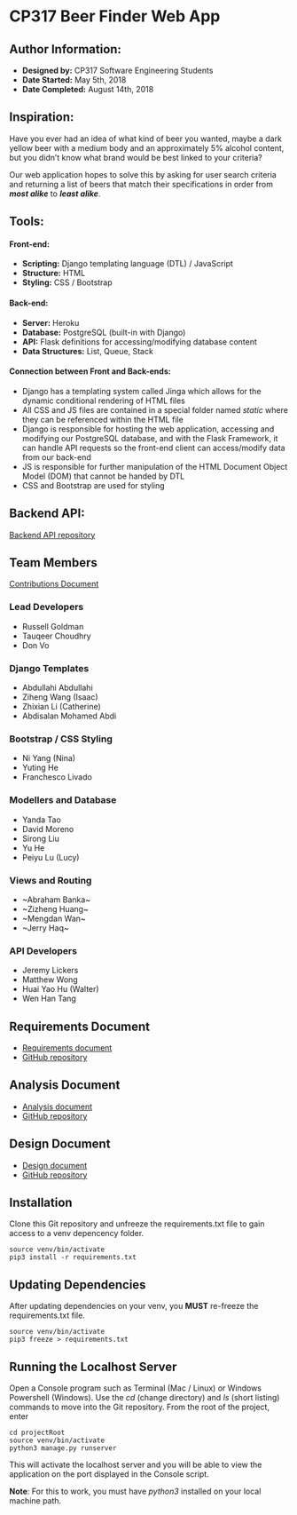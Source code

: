 # CP317 Beer Finder Web App

## Author Information:
- **Designed by:** CP317 Software Engineering Students
- **Date Started:** May 5th, 2018
- **Date Completed:** August 14th, 2018

## Inspiration:
Have you ever had an idea of what kind of beer you wanted, maybe a dark yellow beer with a medium body and an approximately 5% alcohol content, but you didn’t know what brand would be best linked to your criteria?

Our web application hopes to solve this by asking for user search criteria and returning a list of beers that match their specifications in order from ***most alike*** to ***least alike***.

## Tools:
#### Front-end:
* **Scripting:** Django templating language (DTL) / JavaScript
* **Structure:** HTML
* **Styling:** CSS / Bootstrap

#### Back-end:
* **Server:** Heroku
* **Database:** PostgreSQL (built-in with Django)
* **API:** Flask definitions for accessing/modifying database content
* **Data Structures:** List, Queue, Stack

#### Connection between Front and Back-ends:
* Django has a templating system called Jinga which allows for the dynamic conditional rendering of HTML files
* All CSS and JS files are contained in a special folder named *static* where they can be referenced within the HTML file
* Django is responsible for hosting the web application, accessing and modifying our PostgreSQL database, and with the Flask Framework, it can handle API requests so the front-end client can access/modify data from our back-end
* JS is responsible for further manipulation of the HTML Document Object Model (DOM) that cannot be handed by DTL
* CSS and Bootstrap are used for styling

## Backend API:
[Backend API repository](https://github.com/russellgoldman/CP317-Beer-Finder-API)

## Team Members
[Contributions Document](https://docs.google.com/spreadsheets/d/1OM_BYqcARu_l3H8tbjbGLzDzcIXs0oqbfTc1smgX3_c/edit?usp=sharing)

### Lead Developers
- Russell Goldman
- Tauqeer Choudhry
- Don Vo

### Django Templates
- Abdullahi Abdullahi
- Ziheng Wang (Isaac)
- Zhixian Li (Catherine)
- Abdisalan Mohamed Abdi

### Bootstrap / CSS Styling
- Ni Yang (Nina)
- Yuting He
- Franchesco Livado

### Modellers and Database
- Yanda Tao
- David Moreno
- Sirong Liu
- Yu He
- Peiyu Lu (Lucy)

### Views and Routing
- ~Abraham Banka~
- ~Zizheng Huang~
- ~Mengdan Wan~
- ~Jerry Haq~

### API Developers
- Jeremy Lickers
- Matthew Wong
- Huai Yao Hu (Walter)
- Wen Han Tang

## Requirements Document
- [Requirements document](https://russellgoldman.github.io/CP317-Requirements-Document/)
- [GitHub repository](https://github.com/russellgoldman/CP317-Requirements-Document)

## Analysis Document
- [Analysis document](https://russellgoldman.github.io/CP317-Analysis-Document/)
- [GitHub repository](https://github.com/russellgoldman/CP317-Analysis-Document)

## Design Document
- [Design document](https://russellgoldman.github.io/CP317-Design-Document/)
- [GitHub repository](https://github.com/russellgoldman/CP317-Design-Document)

## Installation
Clone this Git repository and unfreeze the requirements.txt file to gain access to a venv depencency folder.
```shell
source venv/bin/activate
pip3 install -r requirements.txt
```

## Updating Dependencies
After updating dependencies on your venv, you **MUST** re-freeze the requirements.txt file.
```shell
source venv/bin/activate
pip3 freeze > requirements.txt
```

## Running the Localhost Server
Open a Console program such as Terminal (Mac / Linux) or Windows Powershell (Windows). Use the *cd* (change directory) and *ls* (short listing) commands to move into the Git repository. From the root of the project, enter
 ```shell
 cd projectRoot
 source venv/bin/activate
 python3 manage.py runserver
 ```
This will activate the localhost server and you will be able to view the application on the port displayed in the Console script.

**Note**: For this to work, you must have *python3* installed on your local machine path.
